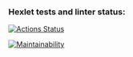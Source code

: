 ### Hexlet tests and linter status:
[![Actions Status](https://github.com/Elflight/frontend-project-11/actions/workflows/hexlet-check.yml/badge.svg)](https://github.com/Elflight/frontend-project-11/actions)


[![Maintainability](https://qlty.sh/badges/9c379c11-7af1-405c-93be-60fb9bce6940/maintainability.svg)](https://qlty.sh/gh/Elflight/projects/frontend-project-11)